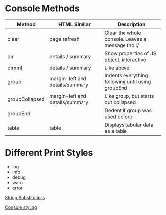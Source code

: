 # Console Methods

Method | HTML Similar | Description
--- | --- | ---
clear | page refresh | Clear the whole console. Leaves a message tho :/
dir | details / summary | Show properties of JS object, interactive
dirxml | details / summary | Like above
group | margin-left and details/summary | Indents everything following until using groupEnd
groupCollapsed | margin-left and details/summary | Like group, but starts out collapsed
groupEnd | | Dedent if group was used before
table | table | Displays tabular data as a table


# Different Print Styles

* log
* info
* debug
* warn
* error

[String Substitutions](https://developer.mozilla.org/en-US/docs/Web/API/Console#using_string_substitutions)

[Console styling](https://developer.mozilla.org/en-US/docs/Web/API/Console#styling_console_output)
